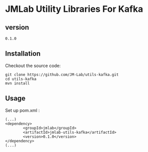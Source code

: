 JMLab Utility Libraries For Kafka
=================================
## version
	0.1.0

## Installation

Checkout the source code:

    git clone https://github.com/JM-Lab/utils-kafka.git
    cd utils-kafka
    mvn install

## Usage
Set up pom.xml :

    (...)
    <dependency>
			<groupId>jmlab</groupId>
			<artifactId>jmlab-utils-kafka</artifactId>
			<version>0.1.0</version>
	</dependency>
    (...)